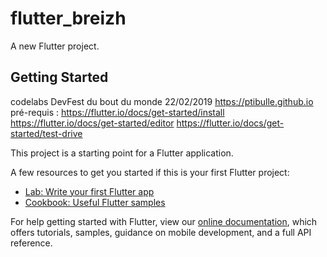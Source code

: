 # flutter_breizh

A new Flutter project.

## Getting Started

codelabs DevFest du bout du monde 22/02/2019
https://ptibulle.github.io
pré-requis :
https://flutter.io/docs/get-started/install
https://flutter.io/docs/get-started/editor
https://flutter.io/docs/get-started/test-drive


This project is a starting point for a Flutter application.

A few resources to get you started if this is your first Flutter project:

- [Lab: Write your first Flutter app](https://flutter.io/docs/get-started/codelab)
- [Cookbook: Useful Flutter samples](https://flutter.io/docs/cookbook)

For help getting started with Flutter, view our 
[online documentation](https://flutter.io/docs), which offers tutorials, 
samples, guidance on mobile development, and a full API reference.
